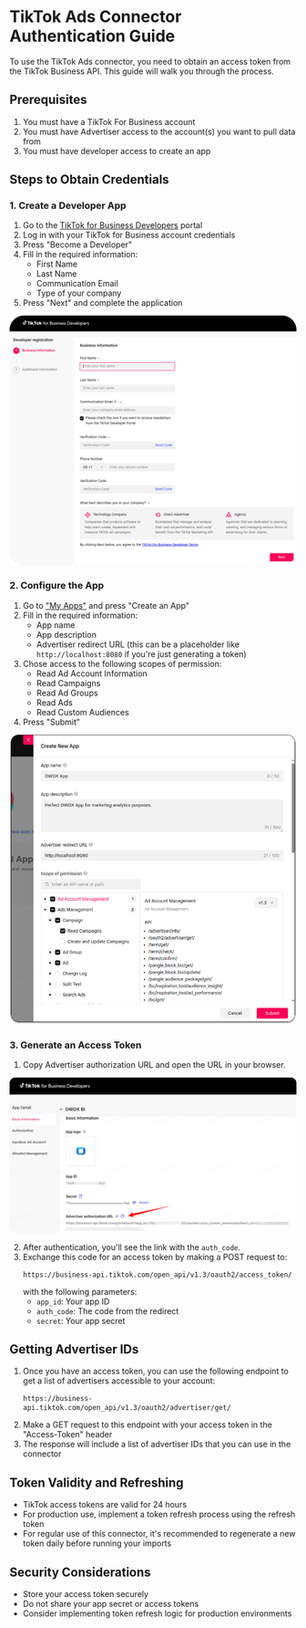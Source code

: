 # TikTok Ads Connector Authentication Guide

To use the TikTok Ads connector, you need to obtain an access token from the TikTok Business API. This guide will walk you through the process.

## Prerequisites

1. You must have a TikTok For Business account
2. You must have Advertiser access to the account(s) you want to pull data from
3. You must have developer access to create an app

## Steps to Obtain Credentials

### 1. Create a Developer App

1. Go to the [TikTok for Business Developers](https://business-api.tiktok.com/portal) portal
2. Log in with your TikTok for Business account credentials
3. Press "Become a Developer"
4. Fill in the required information:
   - First Name
   - Last Name
   - Communication Email
   - Type of your company
5. Press "Next" and complete the application

![TikTok Become a Developer](/src/Integrations/TikTokAds/res/tiktok_developer.png)

### 2. Configure the App

1. Go to ["My Apps"](https://business-api.tiktok.com/portal/apps) and press "Create an App"
2. Fill in the required information:
   - App name
   - App description
   - Advertiser redirect URL (this can be a placeholder like `http://localhost:8080` if you're just generating a token)
3. Chose access to the following scopes of permission:
   - Read Ad Account Information
   - Read Campaigns
   - Read Ad Groups
   - Read Ads
   - Read Custom Audiences
4. Press "Submit"

![TikTok Create App](/src/Integrations/TikTokAds/res/tiktok_createapp.png)

### 3. Generate an Access Token

1. Copy Advertiser authorization URL and open the URL in your browser.

![TikTok URL](/src/Integrations/TikTokAds/res/tiktok_url.png)

2. After authentication, you'll see the link with the `auth_code`.
3. Exchange this code for an access token by making a POST request to:
   ```
   https://business-api.tiktok.com/open_api/v1.3/oauth2/access_token/
   ```
   with the following parameters:
   - `app_id`: Your app ID
   - `auth_code`: The code from the redirect
   - `secret`: Your app secret

## Getting Advertiser IDs

1. Once you have an access token, you can use the following endpoint to get a list of advertisers accessible to your account:
   ```
   https://business-api.tiktok.com/open_api/v1.3/oauth2/advertiser/get/
   ```
2. Make a GET request to this endpoint with your access token in the "Access-Token" header
3. The response will include a list of advertiser IDs that you can use in the connector

## Token Validity and Refreshing

- TikTok access tokens are valid for 24 hours
- For production use, implement a token refresh process using the refresh token
- For regular use of this connector, it's recommended to regenerate a new token daily before running your imports

## Security Considerations

- Store your access token securely
- Do not share your app secret or access tokens
- Consider implementing token refresh logic for production environments 